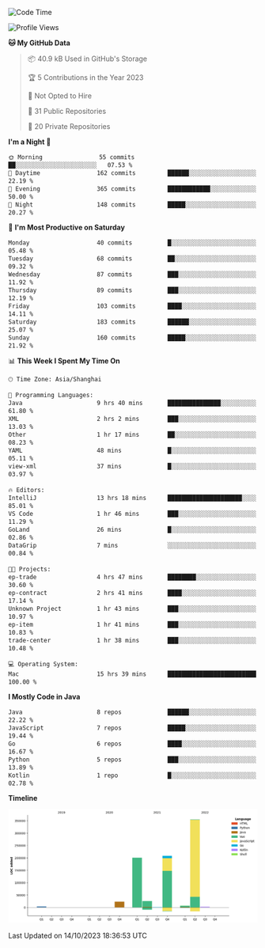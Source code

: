 <!--START_SECTION:waka-->
![Code Time](http://img.shields.io/badge/Code%20Time-2%2C109%20hrs%2037%20mins-blue)

![Profile Views](http://img.shields.io/badge/Profile%20Views-0-blue)

**🐱 My GitHub Data** 

> 📦 40.9 kB Used in GitHub's Storage 
 > 
> 🏆 5 Contributions in the Year 2023
 > 
> 🚫 Not Opted to Hire
 > 
> 📜 31 Public Repositories 
 > 
> 🔑 20 Private Repositories 
 > 
**I'm a Night 🦉** 

```text
🌞 Morning                55 commits          ██░░░░░░░░░░░░░░░░░░░░░░░   07.53 % 
🌆 Daytime                162 commits         ██████░░░░░░░░░░░░░░░░░░░   22.19 % 
🌃 Evening                365 commits         ████████████░░░░░░░░░░░░░   50.00 % 
🌙 Night                  148 commits         █████░░░░░░░░░░░░░░░░░░░░   20.27 % 
```
📅 **I'm Most Productive on Saturday** 

```text
Monday                   40 commits          █░░░░░░░░░░░░░░░░░░░░░░░░   05.48 % 
Tuesday                  68 commits          ██░░░░░░░░░░░░░░░░░░░░░░░   09.32 % 
Wednesday                87 commits          ███░░░░░░░░░░░░░░░░░░░░░░   11.92 % 
Thursday                 89 commits          ███░░░░░░░░░░░░░░░░░░░░░░   12.19 % 
Friday                   103 commits         ████░░░░░░░░░░░░░░░░░░░░░   14.11 % 
Saturday                 183 commits         ██████░░░░░░░░░░░░░░░░░░░   25.07 % 
Sunday                   160 commits         █████░░░░░░░░░░░░░░░░░░░░   21.92 % 
```


📊 **This Week I Spent My Time On** 

```text
🕑︎ Time Zone: Asia/Shanghai

💬 Programming Languages: 
Java                     9 hrs 40 mins       ███████████████░░░░░░░░░░   61.80 % 
XML                      2 hrs 2 mins        ███░░░░░░░░░░░░░░░░░░░░░░   13.03 % 
Other                    1 hr 17 mins        ██░░░░░░░░░░░░░░░░░░░░░░░   08.23 % 
YAML                     48 mins             █░░░░░░░░░░░░░░░░░░░░░░░░   05.11 % 
view-xml                 37 mins             █░░░░░░░░░░░░░░░░░░░░░░░░   03.97 % 

🔥 Editors: 
IntelliJ                 13 hrs 18 mins      █████████████████████░░░░   85.01 % 
VS Code                  1 hr 46 mins        ███░░░░░░░░░░░░░░░░░░░░░░   11.29 % 
GoLand                   26 mins             █░░░░░░░░░░░░░░░░░░░░░░░░   02.86 % 
DataGrip                 7 mins              ░░░░░░░░░░░░░░░░░░░░░░░░░   00.84 % 

🐱‍💻 Projects: 
ep-trade                 4 hrs 47 mins       ████████░░░░░░░░░░░░░░░░░   30.60 % 
ep-contract              2 hrs 41 mins       ████░░░░░░░░░░░░░░░░░░░░░   17.14 % 
Unknown Project          1 hr 43 mins        ███░░░░░░░░░░░░░░░░░░░░░░   10.97 % 
ep-item                  1 hr 41 mins        ███░░░░░░░░░░░░░░░░░░░░░░   10.83 % 
trade-center             1 hr 38 mins        ███░░░░░░░░░░░░░░░░░░░░░░   10.48 % 

💻 Operating System: 
Mac                      15 hrs 39 mins      █████████████████████████   100.00 % 
```

**I Mostly Code in Java** 

```text
Java                     8 repos             ██████░░░░░░░░░░░░░░░░░░░   22.22 % 
JavaScript               7 repos             █████░░░░░░░░░░░░░░░░░░░░   19.44 % 
Go                       6 repos             ████░░░░░░░░░░░░░░░░░░░░░   16.67 % 
Python                   5 repos             ███░░░░░░░░░░░░░░░░░░░░░░   13.89 % 
Kotlin                   1 repo              █░░░░░░░░░░░░░░░░░░░░░░░░   02.78 % 
```



**Timeline**

![Lines of Code chart](https://raw.githubusercontent.com/youtiaoguagua/youtiaoguagua/master/assets/bar_graph.png)


 Last Updated on 14/10/2023 18:36:53 UTC
<!--END_SECTION:waka-->